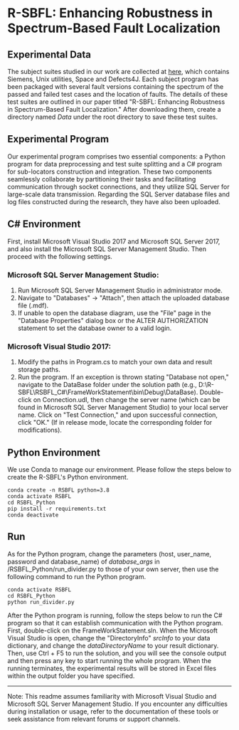# R-SBFL: Enhancing Robustness in Spectrum-Based Fault Localization
## Experimental Data
The subject suites studied in our work are collected at [here](https://www.dropbox.com/scl/fi/rgblrvo2h8ztlwsr39us5/Data.zip?rlkey=hgcnmz863fvhd4ecet9qn9y4n&dl=0), which contains Siemens, Unix utilities, Space and Defects4J. Each subject program has been packaged with several fault versions containing the spectrum of the passed and failed test cases and the location of faults. The details of these test suites are outlined in our paper titled "R-SBFL: Enhancing Robustness in Spectrum-Based Fault Localization." After downloading them, create a directory named _Data_ under the root directory to save these test suites.

## Experimental Program
Our experimental program comprises two essential components: a Python program for data preprocessing and test suite splitting and a C# program for sub-locators construction and integration. These two components seamlessly collaborate by partitioning their tasks and facilitating communication through socket connections, and they utilize SQL Server for large-scale data transmission. Regarding the SQL Server database files and log files constructed during the research, they have also been uploaded.

## C# Environment
First, install Microsoft Visual Studio 2017 and Microsoft SQL Server 2017, and also install the Microsoft SQL Server Management Studio. Then proceed with the following settings.
### Microsoft SQL Server Management Studio:
1. Run Microsoft SQL Server Management Studio in administrator mode.
2. Navigate to "Databases" -> "Attach", then attach the uploaded database file (.mdf).
3. If unable to open the database diagram, use the "File" page in the "Database Properties" dialog box or the ALTER AUTHORIZATION statement to set the database owner to a valid login.
### Microsoft Visual Studio 2017:
1. Modify the paths in Program.cs to match your own data and result storage paths.
2. Run the program. If an exception is thrown stating "Database not open," navigate to the DataBase folder under the solution path (e.g., D:\R-SBFL\RSBFL_C#\FrameWorkStatement\bin\Debug\DataBase\). Double-click on Connection.udl, then change the server name (which can be found in Microsoft SQL Server Management Studio) to your local server name. Click on "Test Connection," and upon successful connection, click "OK." (If in release mode, locate the corresponding folder for modifications).

## Python Environment
We use Conda to manage our environment. Please follow the steps below to create the R-SBFL's Python environment.
  ```
  conda create -n RSBFL python=3.8
  conda activate RSBFL
  cd RSBFL_Python
  pip install -r requirements.txt
  conda deactivate
  ```

## Run
As for the Python program, change the parameters (host, user_name, password and database_name) of _database_args_ in /RSBFL_Python/run_divider.py to those of your own server, then use the following command to run the Python program.
  ```
  conda activate RSBFL
  cd RSBFL_Python
  python run_divider.py
  ```
After the Python program is running, follow the steps below to run the C# program so that it can establish communication with the Python program. First, double-click on the FrameWorkStatement.sln. When the Microsoft Visual Studio is open, change the "DirectoryInfo" _srcInfo_ to your data dictionary, and change the _dataDirectoryName_ to your result dictionary. Then, use Ctrl + F5 to run the solution, and you will see the console output and then press any key to start running the whole program. When the running terminates, the experimental results will be stored in Excel files within the output folder you have specified.

-----------------------------------
Note: This readme assumes familiarity with Microsoft Visual Studio and Microsoft SQL Server Management Studio. If you encounter any difficulties during installation or usage, refer to the documentation of these tools or seek assistance from relevant forums or support channels.



